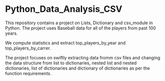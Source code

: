 # Python_Data_Analysis_CSV

This repository contains a project on Lists, Dictionary and csv_module in Python.
The project uses Baseball data for all of the players from past 100 years.

We compute statistics and extract top_players_by_year and top_players_by_carrer.

The project focuses on swiftly extracting data fromm csv files and changing the data structure 
from list to dictionaries, nested list and nested dictionaries, list of dictionaries and dictionary of dictionaries 
as per the function requirements.
